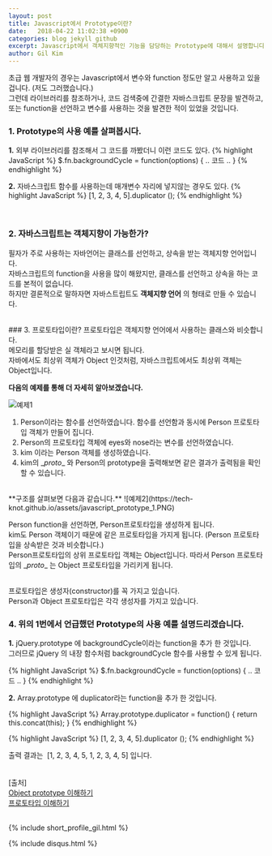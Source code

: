 ```yaml
---
layout: post
title: Javascript에서 Prototype이란?
date:   2018-04-22 11:02:38 +0900
categories: blog jekyll github
excerpt: Javascript에서 객체지향적인 기능을 담당하는 Prototype에 대해서 설명합니다.
author: Gil Kim
---
```

초급 웹 개발자의 경우는 Javascript에서 변수와 function 정도만 알고 사용하고 있을겁니다. (저도 그러했습니다.)  
그런데 라이브러리를 참조하거나, 코드 검색중에 간결한 자바스크립트 문장을 발견하고, 또는 function을 선언하고 변수를 사용하는 것을 발견한 적이 있었을 것입니다.
<br>
### 1. Prototype의 사용 예를 살펴봅시다.
  **1.** 외부 라이브러리를 참조해서 그 코드를 까봤더니 이런 코드도 있다.
  {% highlight JavaScript %}
  $.fn.backgroundCycle = function(options) {
    .. 코드 ..
  }
  {% endhighlight %}

  **2.** 자바스크립트 함수를 사용하는데 매개변수 자리에 넣지않는 경우도 있다.
  {% highlight JavaScript %}
  [1, 2, 3, 4, 5].duplicator ();
  {% endhighlight %}

<br>

### 2. 자바스크립트는 객체지향이 가능한가?

필자가 주로 사용하는 자바언어는 클래스를 선언하고, 상속을 받는 객체지향 언어입니다.<br>
자바스크립트의 function을 사용을 많이 해왔지만, 클래스를 선언하고 상속을 하는 코드를 본적이 없습니다.
<br>하지만 결론적으로 말하자면 자바스트립트도 **객체지향 언어** 의 형태로 만들 수 있습니다.

<br>
### 3. 프로토타입이란?
프로토타입은 객체지향 언어에서 사용하는 클래스와 비슷합니다. <br>
메모리를 할당받은 실 객체라고 보시면 됩니다.<br>
자바에서도 최상위 객체가 Object 인것처럼, 자바스크립트에서도 최상위 객체는 Object입니다.

**다음의 예제를 통해 더 자세히 알아보겠습니다.**

![예제1](https://tech-knot.github.io/assets/javascript_prototype_2.PNG)
1. Person이라는 함수를 선언하였습니다. 함수를 선언함과 동시에 Person 프로토타입 객체가 만들어 집니다.
2. Person의 프로토타입 객체에 eyes와 nose라는 변수를 선언하였습니다.
3. kim 이라는 Person 객체를 생성하였습니다.
4. kim의 \__proto__ 와  Person의 prototype을 출력해보면 같은 결과가 출력됨을 확인할 수 있습니다.

<br>
**구조를 살펴보면 다음과 같습니다.**
![예제2](https://tech-knot.github.io/assets/javascript_prototype_1.PNG)

Person function을 선언하면, Person프로토타입을 생성하게 됩니다.<br>
kim도 Person 객체이기 때문에 같은 프로토타입을 가지게 됩니다. (Person 프로토타입을 상속받은 것과 비슷합니다.)<br>
Person프로토타입의 상위 프로토타입 객체는 Object입니다. 따라서 Person 프로토타입의 \__proto__ 는 Object 프로토타입을 가리키게 됩니다. <br><br>

프로토타입은 생성자(constructor)를 꼭 가지고 있습니다. <br>
Person과 Object 프로토타입은 각각 생성자를 가지고 있습니다.

### 4. 위의 1번에서 언급했던 Prototype의 사용 예를 설명드리겠습니다.
  **1.** jQuery.prototype 에 backgroundCycle이라는 function을 추가 한 것입니다. <br>
  그러므로 jQuery 의 내장 함수처럼 backgroundCycle 함수를 사용할 수 있게 됩니다.

{% highlight JavaScript %}
$.fn.backgroundCycle = function(options) {
  .. 코드 ..
}
{% endhighlight %}



  **2.** Array.prototype 에 duplicator라는 function을 추가 한 것입니다.

{% highlight JavaScript %}
Array.prototype.duplicator = function() {
  return this.concat(this);
}
{% endhighlight %}

{% highlight JavaScript %}
[1, 2, 3, 4, 5].duplicator ();
{% endhighlight %}

출력 결과는  [1, 2, 3, 4, 5, 1, 2, 3, 4, 5] 입니다.
<br><br><br>
[출처]<br>
[Object prototype 이해하기](http://insanehong.kr/post/javascript-prototype/)<br>
[프로토타입 이해하기](https://medium.com/@bluesh55/javascript-prototype-%EC%9D%B4%ED%95%B4%ED%95%98%EA%B8%B0-f8e67c286b67)<br>
<br>

{% include short_profile_gil.html %}

{% include disqus.html %}

<br>
